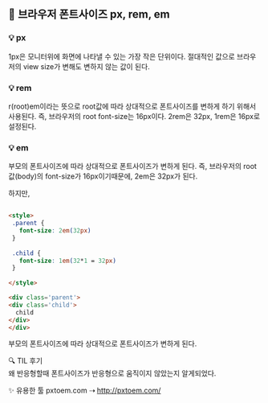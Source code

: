 ## 🌼 브라우저 폰트사이즈 px, rem, em 

### 💡 px

1px은 모니터위에 화면에 나타낼 수 있는 가장 작은 단위이다. 절대적인 값으로 브라우저의 view size가 변해도 변하지 않는 값이 된다.

### 💡 rem

r(root)em이라는 뜻으로 root값에 따라 상대적으로 폰트사이즈를 변하게 하기 위해서 사용된다.
즉, 브라우저의 root font-size는 16px이다. 2rem은 32px, 1rem은 16px로 설정된다.

### 💡 em

부모의 폰트사이즈에 따라 상대적으로 폰트사이즈가 변하게 된다.
즉, 브라우저의 root값(body)의 font-size가 16px이기때문에, 2em은 32px가 된다.

하지만,

 ```html

<style>
  .parent {
    font-size: 2em(32px)
  }
  
  .child {
    font-size: 1em(32*1 = 32px) 
  }
  
</style>

<div class='parent'>
 <div class='child'>
   child
 </div>
</div>


```
부모의 폰트사이즈에 따라 상대적으로 폰트사이즈가 변하게 된다.

🔍 TIL 후기 <br/>
왜 반응형할때 폰트사이즈가 반응형으로 움직이지 않았는지 알게되었다.

✨ 유용한 툴
pxtoem.com ⇢ http://pxtoem.com/
